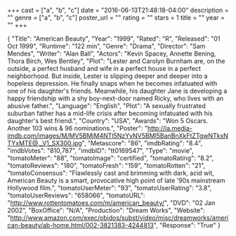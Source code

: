 +++
cast = ["a", "b", "c"]
date = "2016-06-13T21:48:18-04:00"
description = ""
genre = ["a", "b", "c"]
poster_url = ""
rating = ""
stars = 1
title = ""
year = ""
+++

{
  "Title": "American Beauty",
  "Year": "1999",
  "Rated": "R",
  "Released": "01 Oct 1999",
  "Runtime": "122 min",
  "Genre": "Drama",
  "Director": "Sam Mendes",
  "Writer": "Alan Ball",
  "Actors": "Kevin Spacey, Annette Bening, Thora Birch, Wes Bentley",
  "Plot": "Lester and Carolyn Burnham are, on the outside, a perfect husband and wife in a perfect house in a perfect neighborhood. But inside, Lester is slipping deeper and deeper into a hopeless depression. He finally snaps when he becomes infatuated with one of his daughter's friends. Meanwhile, his daughter Jane is developing a happy friendship with a shy boy-next-door named Ricky, who lives with an abusive father.",
  "Language": "English",
    "Plot": "A sexually frustrated suburban father has a mid-life crisis after becoming infatuated with his daughter's best friend.",
  "Country": "USA",
  "Awards": "Won 5 Oscars. Another 103 wins & 96 nominations.",
  "Poster": "http://ia.media-imdb.com/images/M/MV5BMjM4NTI5NzYyNV5BMl5BanBnXkFtZTgwNTkxNTYxMTE@._V1_SX300.jpg",
  "Metascore": "86",
  "imdbRating": "8.4",
  "imdbVotes": "810,787",
  "imdbID": "tt0169547",
  "Type": "movie",
  "tomatoMeter": "88",
  "tomatoImage": "certified",
  "tomatoRating": "8.2",
  "tomatoReviews": "180",
  "tomatoFresh": "159",
  "tomatoRotten": "21",
  "tomatoConsensus": "Flawlessly cast and brimming with dark, acid wit, American Beauty is a smart, provocative high point of late '90s mainstream Hollywood film.",
  "tomatoUserMeter": "93",
  "tomatoUserRating": "3.8",
  "tomatoUserReviews": "658066",
  "tomatoURL": "http://www.rottentomatoes.com/m/american_beauty/",
  "DVD": "02 Jan 2002",
  "BoxOffice": "N/A",
  "Production": "Dream Works",
  "Website": "http://www.amazon.com/exec/obidos/subst/video/misc/dreamworks/american-beauty/ab-home.html/002-3821383-4244813",
  "Response": "True"
}

